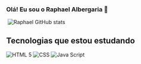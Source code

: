 ### Olá! Eu sou o Raphael Albergaria 👋

[![]()]()
![Raphael GitHub stats](https://github-readme-stats.vercel.app/api?username=Raphael-Albergaria&show_icons=true&theme=dark)

## Tecnologias que estou estudando

![HTML 5](https://img.shields.io/badge/HTML-323330?style=for-the-badge&logo=html5&logoColor=0056db)
![CSS](https://img.shields.io/badge/CSS-323330?&style=for-the-badge&logo=css3&logoColor=0056db)
![Java Script](https://img.shields.io/badge/JavaScript-323330?style=for-the-badge&logo=javascript&logoColor=0056db)

